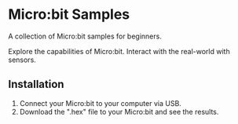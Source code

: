 # Micro:bit Samples

A collection of Micro:bit samples for beginners.

Explore the capabilities of Micro:bit. Interact with the real-world with sensors.

## Installation

1. Connect your Micro:bit to your computer via USB.
2. Download the ".hex" file to your Micro:bit and see the results.

